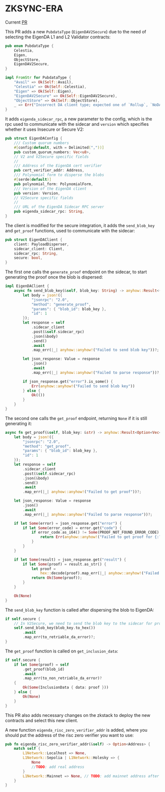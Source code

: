 # ZKSYNC-ERA

Current [PR](https://github.com/lambdaclass/zksync-era/pull/414)

This PR adds a new `PubdataType` (`EigenDAV2Secure`) due to the need of selecting the EigenDA L1 and L2 Validator contracts:

```rust
pub enum PubdataType {
    Celestia,
    Eigen,
    ObjectStore,
    EigenDAV2Secure,
}

impl FromStr for PubdataType {
    "Avail" => Ok(Self::Avail),
    "Celestia" => Ok(Self::Celestia),
    "Eigen" => Ok(Self::Eigen),
    "EigenDAV2Secure" => Ok(Self::EigenDAV2Secure),
    "ObjectStore" => Ok(Self::ObjectStore),
    _ => Err("Incorrect DA client type; expected one of `Rollup`, `NoDA`, `Avail`, `Celestia`, `Eigen`, `EigenDAV2Secure`, `ObjectStore`"),
}
```

It adds `eigenda_sidecar_rpc`, a new parameter to the config, which is the rpc used to communicate with the sidecar and `version` which specifies whether it uses Insecure or Secure V2:

```rust
pub struct EigenDAConfig {
    /// Custom quorum numbers
    #[config(default, with = Delimited(","))]
    pub custom_quorum_numbers: Vec<u8>,
    // V2 and V2Secure specific fields
    //
    /// Address of the EigenDA cert verifier
    pub cert_verifier_addr: Address,
    /// Polynomial form to disperse the blobs
    #[serde(default)]
    pub polynomial_form: PolynomialForm,
    /// Version of the EigenDA client
    pub version: Version,
    // V2Secure specific fields
    //
    /// URL of the EigenDA Sidecar RPC server
    pub eigenda_sidecar_rpc: String,
}
```

The client is modified for the secure integration, it adds the `send_blob_key` and `get_proof` functions, used to communicate with the sidecar:

```rust
pub struct EigenDAClient {
    client: PayloadDisperser,
    sidecar_client: Client,
    sidecar_rpc: String,
    secure: bool,
}
```

The first one calls the `generate_proof` endpoint on the sidecar, to start generating the proof once the blob is dispersed:

```rust
impl EigenDAClient {
    async fn send_blob_key(&self, blob_key: String) -> anyhow::Result<()> {
        let body = json!({
            "jsonrpc": "2.0",
            "method": "generate_proof",
            "params": { "blob_id": blob_key },
            "id": 1
        });
        let response = self
            .sidecar_client
            .post(&self.sidecar_rpc)
            .json(&body)
            .send()
            .await
            .map_err(|_| anyhow::anyhow!("Failed to send blob key"))?;

        let json_response: Value = response
            .json()
            .await
            .map_err(|_| anyhow::anyhow!("Failed to parse response"))?;

        if json_response.get("error").is_some() {
            Err(anyhow::anyhow!("Failed to send blob key"))
        } else {
            Ok(())
        }
    }
}
```

The second one calls the `get_proof` endpoint, returning `None` if it is still generating it:

```rust
async fn get_proof(&self, blob_key: &str) -> anyhow::Result<Option<Vec<u8>>> {
    let body = json!({
        "jsonrpc": "2.0",
        "method": "get_proof",
        "params": { "blob_id": blob_key },
        "id": 1
    });
    let response = self
        .sidecar_client
        .post(&self.sidecar_rpc)
        .json(&body)
        .send()
        .await
        .map_err(|_| anyhow::anyhow!("Failed to get proof"))?;

    let json_response: Value = response
        .json()
        .await
        .map_err(|_| anyhow::anyhow!("Failed to parse response"))?;

    if let Some(error) = json_response.get("error") {
        if let Some(error_code) = error.get("code") {
            if error_code.as_i64() != Some(PROOF_NOT_FOUND_ERROR_CODE) {
                return Err(anyhow::anyhow!("Failed to get proof for {:?}", blob_key));
            }
        }
    }

    if let Some(result) = json_response.get("result") {
        if let Some(proof) = result.as_str() {
            let proof =
                hex::decode(proof).map_err(|_| anyhow::anyhow!("Failed to parse proof"))?;
            return Ok(Some(proof));
        }
    }

    Ok(None)
}
```

The `send_blob_key` function is called after dispersing the blob to EigenDA:

```rust
if self.secure {
    // In V2Secure, we need to send the blob key to the sidecar for proof generation
    self.send_blob_key(blob_key.to_hex())
        .await
        .map_err(to_retriable_da_error)?;
}
```

The `get_proof` function is called on `get_inclusion_data`:

```rust
if self.secure {
    if let Some(proof) = self
        .get_proof(blob_id)
        .await
        .map_err(to_non_retriable_da_error)?
    {
        Ok(Some(InclusionData { data: proof }))
    } else {
        Ok(None)
    }
}
```

This PR also adds necessary changes on the zkstack to deploy the new contracts and select this new client.

A new function `eigenda_risc_zero_verifier_addr` is added, where you should put the address of the risc zero verifier you want to use:

```rust
pub fn eigenda_risc_zero_verifier_addr(&self) -> Option<Address> {
    match self {
        L1Network::Localhost => None,
        L1Network::Sepolia | L1Network::Holesky => {
            None
            //TODO: add real address
        }
        L1Network::Mainnet => None, // TODO: add mainnet address after it is known
    }
}
```
